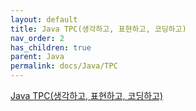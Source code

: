 ```yaml
---
layout: default
title: Java TPC(생각하고, 표현하고, 코딩하고)
nav_order: 2
has_children: true
parent: Java
permalink: docs/Java/TPC
---
```

[Java TPC(생각하고, 표현하고, 코딩하고)](https://www.inflearn.com/course/%EC%9E%90%EB%B0%94-%EC%9E%85%EB%AC%B8-%ED%94%84%EB%A1%9C%EA%B7%B8%EB%9E%98%EB%B0%8D)
